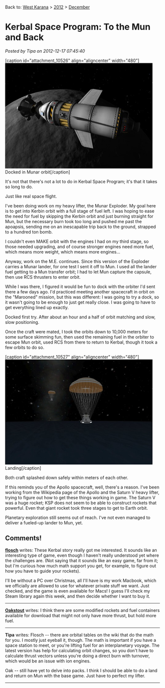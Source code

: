 Back to: [West Karana](/posts/westkarana.md) > [2012](/posts/2012/westkarana.md) > [December](./westkarana.md)
# Kerbal Space Program: To the Mun and Back

*Posted by Tipa on 2012-12-17 07:45:40*

[caption id="attachment\_10526" align="aligncenter" width="480"][![](../../../uploads/2012/12/KSP-2012-12-15-20-20-53-10-480x343.jpg "Docked in Munar orbit")](../../../uploads/2012/12/KSP-2012-12-15-20-20-53-10.jpg) Docked in Munar orbit[/caption]

It's not that there's not a lot to do in Kerbal Space Program; it's that it takes so long to do.

Just like real space flight.

I've been doing work on my heavy lifter, the Munar Exploder. My goal here is to get into Kerbin orbit with a full stage of fuel left. I was hoping to ease the need for fuel by skipping the Kerbin orbit and just burning straight for Mun, but the necessary burn took too long and pushed me past the apoapsis, sending me on an inescapable trip back to the ground, strapped to a hundred ton bomb.

I couldn't even MAKE orbit with the engines I had on my third stage, so those needed upgrading, and of course stronger engines need more fuel, which means more weight, which means more engines...

Anyway, work on the M.E. continues. Since this version of the Exploder carries a Munar lander, for one test I sent it off to Mun. I used all the lander fuel getting to a Mun transfer orbit; I had to let Mun capture the capsule, then use RCS thrusters to enter orbit.

While I was there, I figured it would be fun to dock with the orbiter I'd sent there a few days ago. I'd practiced meeting another spacecraft in orbit on the "Marooned" mission, but this was different: I was going to try a dock, so it wasn't going to be enough to just get really close. I was going to have to get everything lined up exactly.

Docked first try. After about an hour and a half of orbit matching and slow, slow positioning.

Once the craft were mated, I took the orbits down to 10,000 meters for some surface skimming fun, then used the remaining fuel in the orbiter to escape Mun orbit, used RCS from there to return to Kerbal, though it took a few orbits to do so.

[caption id="attachment\_10527" align="aligncenter" width="480"][![](../../../uploads/2012/12/KSP-2012-12-15-21-37-49-50-480x342.jpg "Landing")](../../../uploads/2012/12/KSP-2012-12-15-21-37-49-50.jpg) Landing[/caption]

Both craft splashed down safely within meters of each other.

If this reminds you of the Apollo spacecraft, well, there's a reason. I've been working from the Wikipedia page of the Apollo and the Saturn V heavy lifter, trying to figure out how to get these things working in game. The Saturn V was a huge rocket; KSP does not seem to be able to construct rockets that powerful. Even that giant rocket took three stages to get to Earth orbit.

Planetary exploration still seems out of reach. I've not even managed to deliver a fueled-up lander to Mun, yet.
## Comments!

**[flosch](http://randomwaypoint.fajs.de)** writes: These Kerbal story really got me interested. It sounds like an interesting type of game, even though I haven't really understood yet where the challenges are. (Not saying that it sounds like an easy game, far from it; but I'm curious how much math support you get, for example, to figure out how you have to guide your rockets).

I'll be without a PC over Christmas, all I'll have is my work Macbook, which we officially are allowed to use for whatever private stuff we want. Just checked, and the game is even available for Macs! I guess I'll check my Steam library again this week, and then decide whether I want to buy it.

---

**[Oakstout](http://www.oakstout.blogspot.com)** writes: I think there are some modified rockets and fuel containers available for download that might not only have more thrust, but hold more fuel.

---

**Tipa** writes: Flosch -- there are orbital tables on the wiki that do the math for you. I mostly just eyeball it, though. The math is important if you have a space station to meet, or you're lifting fuel for an interplanetary voyage. The latest version has help for calculating orbit changes, so you don't have to calculate thrust vectors unless you're doing a direct burn with turnover, which would be an issue with ion engines. 

Oak -- still have yet to delve into packs. I think I should be able to do a land and return on Mun with the base game. Just have to perfect my lifter.

---

